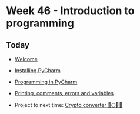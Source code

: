 # Week 46 - Introduction to programming



## Today

- [Welcome](../assets/python-basics-welcome.key)
- [Installing PyCharm](../topics/installing-pycharm.md)

- [Programming in PyCharm](../topics/programming-in-pycharm.md)
- [Printing, comments, errors and variables](../topics/print-comments-errors-variables.md)
- Project to next time: [Crypto converter 🚀🌕💎🙌](../projects/crypto-converter.md)





